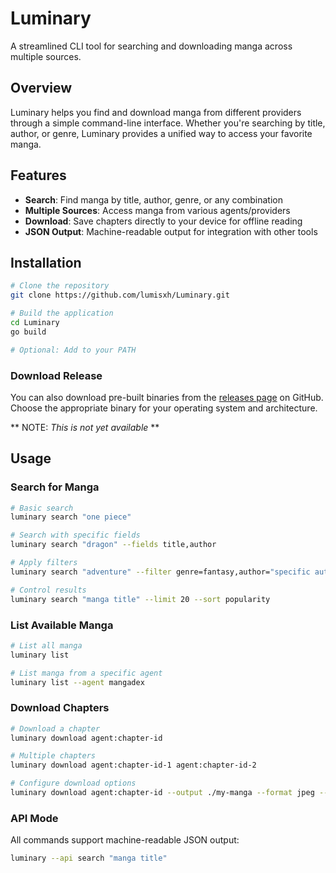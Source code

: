 # Luminary

A streamlined CLI tool for searching and downloading manga across multiple sources.

## Overview

Luminary helps you find and download manga from different providers through a simple command-line interface. Whether you're searching by title, author, or genre, Luminary provides a unified way to access your favorite manga.

## Features

- **Search**: Find manga by title, author, genre, or any combination
- **Multiple Sources**: Access manga from various agents/providers
- **Download**: Save chapters directly to your device for offline reading
- **JSON Output**: Machine-readable output for integration with other tools

## Installation

```bash
# Clone the repository
git clone https://github.com/lumisxh/Luminary.git

# Build the application
cd Luminary
go build

# Optional: Add to your PATH
```

### Download Release

You can also download pre-built binaries from the [releases page]()
on GitHub. Choose the appropriate binary for your operating system and architecture.

** NOTE: _This is not yet available_ **

## Usage

### Search for Manga

```bash
# Basic search
luminary search "one piece"

# Search with specific fields
luminary search "dragon" --fields title,author

# Apply filters
luminary search "adventure" --filter genre=fantasy,author="specific author"

# Control results
luminary search "manga title" --limit 20 --sort popularity
```

### List Available Manga

```bash
# List all manga
luminary list

# List manga from a specific agent
luminary list --agent mangadex
```

### Download Chapters

```bash
# Download a chapter
luminary download agent:chapter-id

# Multiple chapters
luminary download agent:chapter-id-1 agent:chapter-id-2

# Configure download options
luminary download agent:chapter-id --output ./my-manga --format jpeg --concurrent 10
```

### API Mode

All commands support machine-readable JSON output:

```bash
luminary --api search "manga title"
```

